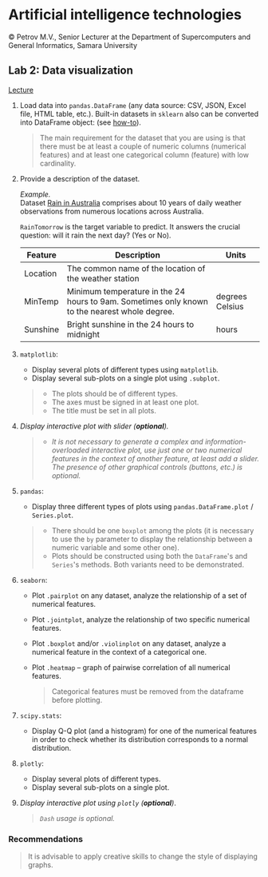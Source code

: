 # Artificial intelligence technologies  

© Petrov M.V., Senior Lecturer at the Department of Supercomputers and General Informatics, Samara University

## Lab 2: Data visualization

[Lecture](../lectures/lecture_2/lecture_2_en.md)

1. Load data into `pandas.DataFrame` (any data source: CSV, JSON, Excel file, HTML table, etc.).
Built-in datasets in `sklearn` also can be converted into DataFrame object: (see [how-to](https://stackoverflow.com/questions/38105539/how-to-convert-a-scikit-learn-dataset-to-a-pandas-dataset)).  
   > The main requirement for the dataset that you are using is that there must be at least a couple of numeric columns (numerical features) and at least one categorical column (feature) with low cardinality.  

2. Provide a description of the dataset.  

   *Example.*  
   Dataset [Rain in Australia](https://www.kaggle.com/datasets/jsphyg/weather-dataset-rattle-package) comprises about 10 years of daily weather observations from numerous locations across Australia.

   `RainTomorrow` is the target variable to predict. It answers the crucial question: will it rain the next day? (Yes or No).  

   | Feature  | Description | Units           |
   |----------|-----------------| ----------- |  
   | Location  | The common name of the location of the weather station |  |  
   | MinTemp   | Minimum temperature in the 24 hours to 9am. Sometimes only known to the nearest whole degree. | degrees Celsius |  
   | Sunshine  | Bright sunshine in the 24 hours to midnight | hours |  

3. `matplotlib`:  
   - Display several plots of different types using `matplotlib`.  
   - Display several sub-plots on a single plot using `.subplot`.
   
   > - The plots should be of different types.  
   > - The axes must be signed in at least one plot.  
   > - The title must be set in all plots.  

4. *Display interactive plot with slider (**optional**).*
   > - *It is not necessary to generate a complex and information-overloaded interactive plot, use just one or two numerical features in the context of another feature, at least add a slider. The presence of other graphical controls (buttons, etc.) is optional.*  

5. `pandas`:  
   - Display three different types of plots using `pandas.DataFrame.plot` / `Series.plot`.  
   
   > - There should be one `boxplot` among the plots (it is necessary to use the `by` parameter to display the relationship between a numeric variable and some other one).  
   > - Plots should be constructed using both the `DataFrame`'s and `Series`'s methods. Both variants need to be demonstrated.  

6. `seaborn`:  
   - Plot `.pairplot` on any dataset, analyze the relationship of a set of numerical features.  
   - Plot `.jointplot`, analyze the relationship of two specific numerical features.  
   - Plot `.boxplot` and/or `.violinplot` on any dataset, analyze a numerical feature in the context of a categorical one.  
   - Plot `.heatmap` &ndash; graph of pairwise correlation of all numerical features.
   
     > Categorical features must be removed from the dataframe before plotting.  

7. `scipy.stats`:  
   - Display Q-Q plot (and a histogram) for one of the numerical features in order to check whether its distribution corresponds to a normal distribution.  

8. `plotly`:  
   - Display several plots of different types.  
   - Display several sub-plots on a single plot.  

9. *Display interactive plot using `plotly` (**optional**)*.  
   
     > *`Dash` usage is optional.*  

### Recommendations

> It is advisable to apply creative skills to change the style of displaying graphs.